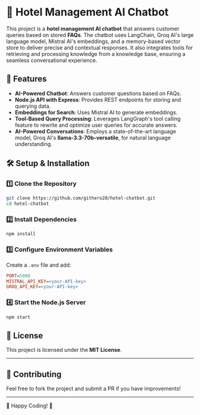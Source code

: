 # 🏨 Hotel Management AI Chatbot

This project is a **hotel management AI chatbot** that answers customer queries based on stored **FAQs**.
The chatbot uses LangChain, Groq AI's large language model, Mistral AI's embeddings, and a memory-based vector store to deliver precise and contextual responses.
It also integrates tools for retrieving and processing knowledge from a knowledge base, ensuring a seamless conversational experience.

## 🚀 Features

- **AI-Powered Chatbot**: Answers customer questions based on FAQs.
- **Node.js API with Express**: Provides REST endpoints for storing and querying data.
- **Embeddings for Search**: Uses Mistral AI to generate embeddings.
- **Tool-Based Query Processing**: Leverages LangGraph's tool calling feature to rewrite and optimize user queries for accurate answers.
- **AI-Powered Conversations**: Employs a state-of-the-art language model, Groq AI's **llama-3.3-70b-versatile**, for natural language understanding.

## 🛠 Setup & Installation

### **1️⃣ Clone the Repository**

```sh
git clone https://github.com/githero20/hotel-chatbot.git
cd hotel-chatbot
```

### **2️⃣ Install Dependencies**

```sh
npm install
```

### **3️⃣ Configure Environment Variables**

Create a `.env` file and add:

```ini
PORT=5000
MISTRAL_API_KEY=<your-API-key>
GROQ_API_KEY=<your-API-key>
```

### **4️⃣ Start the Node.js Server**

```sh
npm start
```

## 📜 License

This project is licensed under the **MIT License**.

---

## 🙌 Contributing

Feel free to fork the project and submit a PR if you have improvements!

---

🚀 Happy Coding! 🎉
